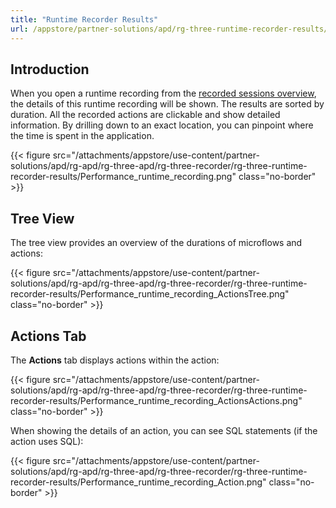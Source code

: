 ```yaml
---
title: "Runtime Recorder Results"
url: /appstore/partner-solutions/apd/rg-three-runtime-recorder-results/
---
```


## Introduction

When you open a runtime recording from the [recorded sessions overview](/appstore/partner-solutions/apd/rg-three-recorder/), the details of this runtime recording will be shown. The results are sorted by duration. All the recorded actions are clickable and show detailed information. By drilling down to an exact location, you can pinpoint where the time is spent in the application.

{{< figure src="/attachments/appstore/use-content/partner-solutions/apd/rg-apd/rg-three-apd/rg-three-recorder/rg-three-runtime-recorder-results/Performance_runtime_recording.png" class="no-border" >}}

## Tree View

The tree view provides an overview of the durations of microflows and actions:

{{< figure src="/attachments/appstore/use-content/partner-solutions/apd/rg-apd/rg-three-apd/rg-three-recorder/rg-three-runtime-recorder-results/Performance_runtime_recording_ActionsTree.png" class="no-border" >}}

## Actions Tab

The **Actions** tab displays actions within the action:

{{< figure src="/attachments/appstore/use-content/partner-solutions/apd/rg-apd/rg-three-apd/rg-three-recorder/rg-three-runtime-recorder-results/Performance_runtime_recording_ActionsActions.png" class="no-border" >}}

When showing the details of an action, you can see SQL statements (if the action uses SQL):

{{< figure src="/attachments/appstore/use-content/partner-solutions/apd/rg-apd/rg-three-apd/rg-three-recorder/rg-three-runtime-recorder-results/Performance_runtime_recording_Action.png" class="no-border" >}}

